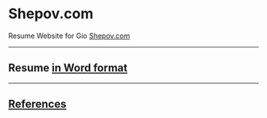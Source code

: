 # Shepov.com
Resume Website for Gio [Shepov.com](http://shepov.com)

___

## Resume [in Word format](https://github.com/giorgiy-shepov/Resume)


___

## [References](https://github.com/giorgiy-shepov/References)

